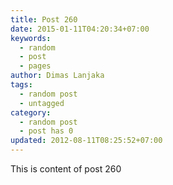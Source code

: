 ```yaml
---
title: Post 260
date: 2015-01-11T04:20:34+07:00
keywords:
  - random
  - post
  - pages
author: Dimas Lanjaka
tags:
  - random post
  - untagged
category:
  - random post
  - post has 0
updated: 2012-08-11T08:25:52+07:00
---
```

This is content of post 260